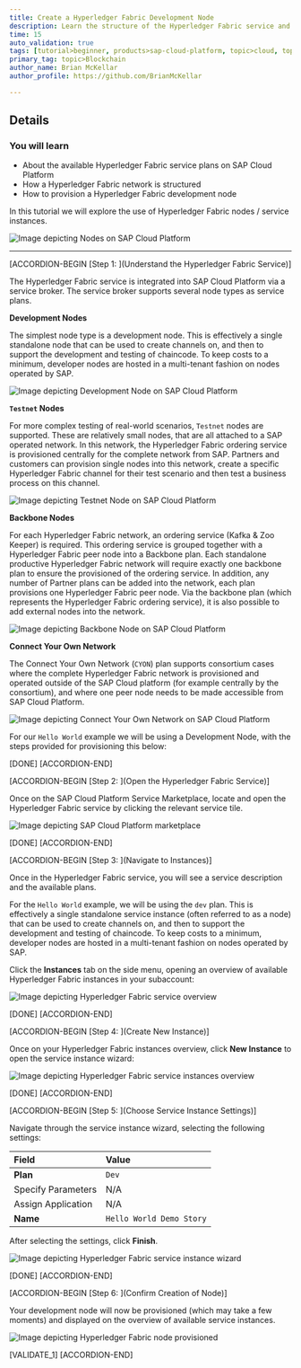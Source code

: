```yaml
---
title: Create a Hyperledger Fabric Development Node
description: Learn the structure of the Hyperledger Fabric service and then create a Hyperledger Fabric development node on SAP Cloud Platform.
time: 15
auto_validation: true
tags: [tutorial>beginner, products>sap-cloud-platform, topic>cloud, topic>blockchain]
primary_tag: topic>Blockchain
author_name: Brian McKellar
author_profile: https://github.com/BrianMcKellar

---
```


## Details
### You will learn
  - About the available Hyperledger Fabric service plans on SAP Cloud Platform
  - How a Hyperledger Fabric network is structured
  - How to provision a Hyperledger Fabric development node

  In this tutorial we will explore the use of Hyperledger Fabric nodes / service instances.

![Image depicting Nodes on SAP Cloud Platform](10--NodeOverview.png)

---

[ACCORDION-BEGIN [Step 1: ](Understand the Hyperledger Fabric Service)]

 The Hyperledger Fabric service is integrated into SAP Cloud Platform via a service broker. The service broker supports several node types as service plans.

 **Development Nodes**

 The simplest node type is a development node. This is effectively a single standalone node that can be used to create channels on, and then to support the development and testing of chaincode. To keep costs to a minimum, developer nodes are hosted in a multi-tenant fashion on nodes operated by SAP.

![Image depicting Development Node on SAP Cloud Platform](06--DevNode.png)

**`Testnet` Nodes**

For more complex testing of real-world scenarios, `Testnet` nodes are supported. These are relatively small nodes, that are all attached to a SAP operated network. In this network, the Hyperledger Fabric ordering service is provisioned centrally for the complete network from SAP. Partners and customers can provision single nodes into this network, create a specific Hyperledger Fabric channel for their test scenario and then test a business process on this channel.

![Image depicting Testnet Node on SAP Cloud Platform](07--TestnetNode.png)

**Backbone Nodes**

For each Hyperledger Fabric network, an ordering service (Kafka & Zoo Keeper) is required. This ordering service is grouped together with a Hyperledger Fabric peer node into a Backbone plan. Each standalone productive Hyperledger Fabric network will require exactly one backbone plan to ensure the provisioned of the ordering service. In addition, any number of Partner plans can be added into the network, each plan provisions one Hyperledger Fabric peer node. Via the backbone plan (which represents the Hyperledger Fabric ordering service), it is also possible to add external nodes into the network.

![Image depicting Backbone Node on SAP Cloud Platform](08--BackboneNode.png)

**Connect Your Own Network**

The Connect Your Own Network (`CYON`) plan supports consortium cases where the complete Hyperledger Fabric network is provisioned and operated outside of the SAP Cloud platform (for example centrally by the consortium), and where one peer node needs to be made accessible from SAP Cloud Platform.

![Image depicting Connect Your Own Network on SAP Cloud Platform](09--CYON.png)

For our `Hello World` example we will be using a Development Node, with the steps provided for provisioning this below:

[DONE]
[ACCORDION-END]

[ACCORDION-BEGIN [Step 2: ](Open the Hyperledger Fabric Service)]

Once on the SAP Cloud Platform Service Marketplace, locate and open the Hyperledger Fabric service by clicking the relevant service tile.

![Image depicting SAP Cloud Platform marketplace](01--SCP-ServiceMarketplace.png)

[DONE]
[ACCORDION-END]

[ACCORDION-BEGIN [Step 3: ](Navigate to Instances)]

Once in the Hyperledger Fabric service, you will see a service description and the available plans.

For the `Hello World` example, we will be using the `dev` plan. This is effectively a single standalone service instance (often referred to as a node) that can be used to create channels on, and then to support the development and testing of chaincode. To keep costs to a minimum, developer nodes are hosted in a multi-tenant fashion on nodes operated by SAP.

Click the **Instances** tab on the side menu, opening an overview of available Hyperledger Fabric instances in your subaccount:

![Image depicting Hyperledger Fabric service overview](02--HLF-Service-Overview.png)

[DONE]
[ACCORDION-END]

[ACCORDION-BEGIN [Step 4: ](Create New Instance)]

Once on your Hyperledger Fabric instances overview, click **New Instance** to open the service instance wizard:

![Image depicting Hyperledger Fabric service instances overview](03--HLF-Instance-Overview.png)

[DONE]
[ACCORDION-END]

[ACCORDION-BEGIN [Step 5: ](Choose Service Instance Settings)]

Navigate through the service instance wizard, selecting the following settings:

Field | Value
:------|:--------
**Plan**  | `Dev`
Specify Parameters | N/A
Assign Application | N/A
**Name** | `Hello World Demo Story`

After selecting the settings, click **Finish**.

![Image depicting Hyperledger Fabric service instance wizard](04--HLF-Create-Instance.png)

[DONE]
[ACCORDION-END]

[ACCORDION-BEGIN [Step 6: ](Confirm Creation of Node)]

Your development node will now be provisioned (which may take a few moments) and displayed on the overview of available service instances.

![Image depicting Hyperledger Fabric node provisioned](05--HLF-Node-Created.png)

[VALIDATE_1]
[ACCORDION-END]
